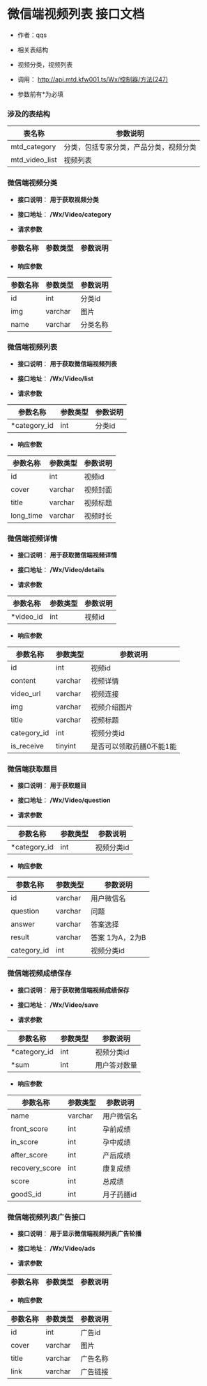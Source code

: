# 微信端视频列表 接口文档

+ 作者：qqs

+ 相关表结构

+ 视频分类，视频列表

+ 调用： http://api.mtd.kfw001.ts/Wx/控制器/方法(247)

+ 参数前有*为必填

### 涉及的表结构

|  表名称  |  参数说明 |
| --------- |  ------- |
| mtd_category | 分类，包括专家分类，产品分类，视频分类 |
| mtd_video_list | 视频列表 |



### 微信端视频分类

+ __接口说明__： __用于获取视频分类__

+ __接口地址__： __/Wx/Video/category__

+ __请求参数__

|  参数名称  | 参数类型 | 参数说明 |
| --------- | -------- | ------- |


+ __响应参数__

|  参数名称  | 参数类型 | 参数说明 |
| --------- | -------- | ------- |
| id | int | 分类id |
| img | varchar | 图片 |
| name | varchar | 分类名称 |



### 微信端视频列表

+ __接口说明__： __用于获取微信端视频列表__

+ __接口地址__： __/Wx/Video/list__

+ __请求参数__

|  参数名称  | 参数类型 | 参数说明 |
| --------- | -------- | ------- |
| *category_id | int | 分类id |

+ __响应参数__

|  参数名称  | 参数类型 | 参数说明 |
| --------- | -------- | ------- |
| id | int | 视频id |
| cover | varchar | 视频封面 |
| title | varchar | 视频标题 |
| long_time | varchar | 视频时长 |



### 微信端视频详情

+ __接口说明__： __用于获取微信端视频详情__

+ __接口地址__： __/Wx/Video/details__

+ __请求参数__

|  参数名称  | 参数类型 | 参数说明 |
| --------- | -------- | ------- |
| *video_id | int | 视频id |

+ __响应参数__

|  参数名称  | 参数类型 | 参数说明 |
| --------- | -------- | ------- |
| id | int | 视频id |
| content | varchar | 视频详情 |
| video_url | varchar | 视频连接 |
| img | varchar | 视频介绍图片 |
| title | varchar | 视频标题 |
| category_id | int | 视频分类id |
| is_receive | tinyint | 是否可以领取药膳0不能1能 |



### 微信端获取题目

+ __接口说明__： __用于获取题目__

+ __接口地址__： __/Wx/Video/question__

+ __请求参数__

|  参数名称  | 参数类型 | 参数说明 |
| --------- | -------- | ------- |
| *category_id | int | 视频分类id |

+ __响应参数__

|  参数名称  | 参数类型 | 参数说明 |
| --------- | -------- | ------- |
| id | varchar | 用户微信名 |
| question | varchar | 问题 |
| answer | varchar | 答案选择|
| result | varchar | 答案 1为A，2为B|
| category_id | int | 视频分类id |



### 微信端视频成绩保存

+ __接口说明__： __用于获取微信端视频成绩保存__

+ __接口地址__： __/Wx/Video/save__

+ __请求参数__

|  参数名称  | 参数类型 | 参数说明 |
| --------- | -------- | ------- |
| *category_id | int | 视频分类id |
| *sum | int | 用户答对数量 |

+ __响应参数__

|  参数名称  | 参数类型 | 参数说明 |
| --------- | -------- | ------- |
| name | varchar | 用户微信名 |
| front_score | int | 孕前成绩 |
| in_score | int | 孕中成绩 |
| after_score | int | 产后成绩 |
| recovery_score | int | 康复成绩 |
| score | int | 总成绩 |
| goodS_id | int | 月子药膳id |



### 微信端视频列表广告接口

+ __接口说明__： __用于显示微信端视频列表广告轮播__

+ __接口地址__： __/Wx/Video/ads__

+ __请求参数__

|  参数名称  | 参数类型 | 参数说明 |
| --------- | -------- | ------- |


+ __响应参数__

|  参数名称  | 参数类型 | 参数说明 |
| --------- | -------- | ------- |
| id | int | 广告id |
| cover | varchar | 图片 |
| title | varchar | 广告名称 |
| link | varchar | 广告链接 |
